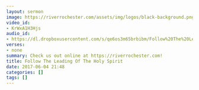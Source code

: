 ```yaml
---
layout: sermon
image: https://riverrochester.com/assets/img/logos/black-background.png
video_id:
- KrWxA1H3Hjs
audio_id:
- https://dl.dropboxusercontent.com/s/qe6os3m65brbibm/Follow%20The%20Leading%20Of%20The%20Holy%20Spirit.mp3?dl=0
verses:
- none
summary: Check us out online at https://riverrochester.com!
title: Follow The Leading Of The Holy Spirit
date: 2017-06-04 21:48
categories: []
tags: []
---
```

